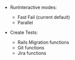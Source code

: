 - RunInteractive modes:
  - Fast Fail (current default)
  - Parallel

- Create Tests:
  - Rails Migration functions
  - Git functions
  - Jira functions